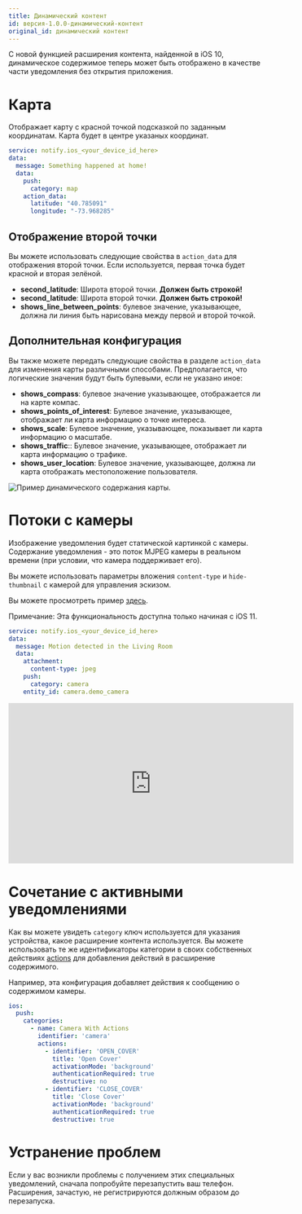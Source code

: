 ```yaml
---
title: Динамический контент
id: версия-1.0.0-динамический-контент
original_id: динамический контент
---
```


С новой функцией расширения контента, найденной в iOS 10, динамическое содержимое теперь может быть отображено в качестве части уведомления без открытия приложения.

# Карта

Отображает карту с красной точкой подсказкой по заданным координатам. Карта будет в центре указаных координат.

```yaml
service: notify.ios_<your_device_id_here>
data:
  message: Something happened at home!
  data:
    push:
      category: map
    action_data:
      latitude: "40.785091"
      longitude: "-73.968285"
```

## Отображение второй точки

Вы можете использовать следующие свойства в `action_data` для отображения второй точки. Если используется, первая точка будет красной и вторая зелёной.

- **second_latitude**: Широта второй точки. **Должен быть строкой!**
- **second_latitude**: Широта второй точки. **Должен быть строкой!**
- **shows_line_between_points**: булевое значение, указывающее, должна ли линия быть нарисована между первой и второй точкой.

## Дополнительная конфигурация

Вы также можете передать следующие свойства в разделе `action_data` для изменения карты различными способами. Предполагается, что логические значения будут быть булевыми, если не указано иное:

- **shows_compass**: булевое значение указывающее, отображается ли на карте компас.
- **shows_points_of_interest**: Булевое значение, указывающее, отображает ли карта информацию о точке интереса.
- **shows_scale**: Булевое значение, указывающее, показывает ли карта информацию о масштабе.
- **shows_traffic**:: Булевое значение, указывающее, отображает ли карта информацию о трафике.
- **shows_user_location**: Булевое значение, указывающее, должна ли карта отображать местоположение пользователя.

![Пример динамического содержания карты.](assets/ios/map.png)

# Потоки с камеры

Изображение уведомления будет статической картинкой с камеры. Содержание уведомления - это поток MJPEG камеры в реальном времени (при условии, что камера поддерживает его).

Вы можете использовать параметры вложения `content-type` и `hide-thumbnail` с камерой для управления эскизом.

Вы можете просмотреть пример [здесь](https://www.youtube.com/watch?v=LmYwpxPKW0g).

Примечание: Эта функциональность доступна только начиная с iOS 11.

```yaml
service: notify.ios_<your_device_id_here>
data:
  message: Motion detected in the Living Room
  data:
    attachment:
      content-type: jpeg
    push:
      category: camera
    entity_id: camera.demo_camera
```

<div class='videoWrapper'>
<iframe width="560" height="315" src="https://www.youtube.com/embed/LmYwpxPKW0g" frameborder="0" allowfullscreen mark="crwd-mark"></iframe>
</div>

# Сочетание с активными уведомлениями

Как вы можете увидеть `category` ключ используется для указания устройства, какое расширение контента используется. Вы можете использовать те же идентификаторы категории в своих собственных действиях [actions](actionable.md) для добавления действий в расширение содержимого.

Например, эта конфигурация добавляет действия к сообщению о содержимом камеры.

```yaml
ios:
  push:
    categories:
      - name: Camera With Actions
        identifier: 'camera'
        actions:
          - identifier: 'OPEN_COVER'
            title: 'Open Cover'
            activationMode: 'background'
            authenticationRequired: true
            destructive: no
          - identifier: 'CLOSE_COVER'
            title: 'Close Cover'
            activationMode: 'background'
            authenticationRequired: true
            destructive: true
```

# Устранение проблем

Если у вас возникли проблемы с получением этих специальных уведомлений, сначала попробуйте перезапустить ваш телефон. Расширения, зачастую, не регистрируются должным образом до перезапуска.
